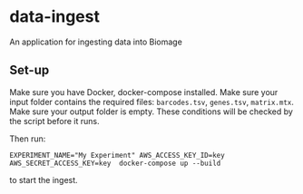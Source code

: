 data-ingest
===========

An application for ingesting data into Biomage

Set-up
------

Make sure you have Docker, docker-compose installed.
Make sure your input folder contains the required files: `barcodes.tsv`, `genes.tsv`, `matrix.mtx`. Make sure your output folder is empty. These conditions will be checked by the script before it runs.

Then run:

    EXPERIMENT_NAME="My Experiment" AWS_ACCESS_KEY_ID=key AWS_SECRET_ACCESS_KEY=key  docker-compose up --build

to start the ingest.